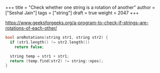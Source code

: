 +++
title = "Check whether one string is a rotation of another"
author = ["Seshal Jain"]
tags = ["string"]
draft = true
weight = 2047
+++

<https://www.geeksforgeeks.org/a-program-to-check-if-strings-are-rotations-of-each-other/>

```cpp
bool areRotations(string str1, string str2) {
  if (str1.length() != str2.length())
    return false;

  string temp = str1 + str1;
  return (temp.find(str2) != string::npos);
}
```
